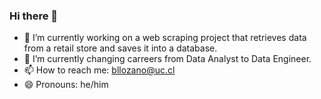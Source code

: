 ### Hi there 👋

- 🔭 I’m currently working on a web scraping project that retrieves data from a retail store and saves it into a database.
- 🌱 I’m currently changing carreers from Data Analyst to Data Engineer.
- 📫 How to reach me: bllozano@uc.cl
- 😄 Pronouns: he/him

